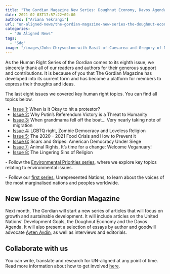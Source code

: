 ```yaml
---
title: "The Gordian Magazine New Series: Doughnut Economy, Davos Agenda and more"
date: 2021-02-03T17:57:22+02:00
authors: ["Ariana Yekrangi"]
url: "un-aligned-news/the-gordian-magazine-new-series-the-doughnut-economy-the-davos-agenda-and-more"
categories: 
  - "Un Aligned News"
tags: 
  - "Sdg"
image: "/images/John-Chrysostom-with-Basil-of-Caesarea-and-Gregory-of-Nazianzus-on-a-late-15th-century-icon-of-the-Three-Holy-Hierarchs-from-the-Cathedral-of-St-Sophia2C-Novgorod-2.jpg"
---
```


As the Human Right Series of the Gordian comes to its eighth issue, we sincerely thank all of our readers and authors for their generous support and contributions. It is because of you that The Gordian Magazine has developed into its current form and has become a platform for members to express their thoughts and ideas.

The last eight issues we covered key human right topics. You can find all topics below. 

- [Issue 1:](https://un-aligned.org/the-gordian-magazine/the-gordian-july-issue-vol-3/) When is it Okay to hit a protestor?
- [Issue 2:](https://un-aligned.org/the-gordian-magazine/the-gordian-august-issue-vol-3/) Why Putin’s Referendum Victory is a Threat to Humanity
- [Issue 3:](https://un-aligned.org/the-gordian-magazine/the-gordian-september-issue-vol-3/) When grandmama fell off the boat… Very nearly taking note of migration
- [Issue 4:](https://un-aligned.org/the-gordian-magazine/the-gordian-october-issue-vol-3/) LGBTQ right, Zombie Democracy and Loveless Religion
- [Issue 5:](https://un-aligned.org/the-gordian-magazine/the-gordian-november-issue-vol-3/) The 2020 - 2021 Food Crisis and How to Prevent it
- [Issue 6:](https://un-aligned.org/the-gordian-magazine/the-gordian-december-issue-vol-3/) Scars and Gripes: American Democracy Under Siege
- [Issue 7:](https://un-aligned.org/the-gordian-magazine/the-gordian-january-issue-vol-3/) Animal Rights, It’s time for a change: Welcome Veganuary!
- [Issue 8:](https://un-aligned.org/the-gordian-magazine/the-gordian-february-issue-vol-3/) The Lingering Sins of Religion

\- Follow the [Environmental Priorities series](https://un-aligned.org/login), where we explore key topics relating to environmental issues. 

\- Follow our [first series](https://un-aligned.org/login), Unrepresented Nations, to learn about the voices of the most marginalised nations and peoples worldwide.

## **New Issue of the Gordian Magazine**

Next month, The Gordian will start a new series of articles that will focus on growth and sustainable development. It will include articles on the United Nations’ Development Goals, the Doughnut Economy and the Davos Agenda. It will also present a selection of essays by author and goodwill advocate [Ayten Aydin](https://un-aligned.org/author/aytenaydin12/), as well as interviews and editorials. 

## **Collaborate with us**

You can write, translate and research for UN-aligned at any point of time. Read more information about how to get involved [here](https://un-aligned.org/un-aligned-news/write-for-un-aligned/).
